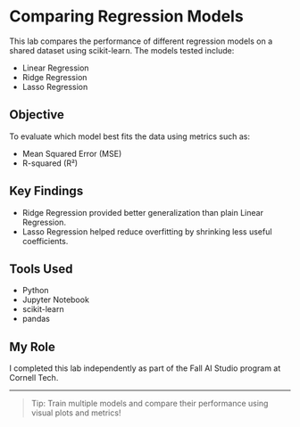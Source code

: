 # Comparing Regression Models

This lab compares the performance of different regression models on a shared dataset using scikit-learn. The models tested include:

- Linear Regression
- Ridge Regression
- Lasso Regression

## Objective

To evaluate which model best fits the data using metrics such as:
- Mean Squared Error (MSE)
- R-squared (R²)

## Key Findings

- Ridge Regression provided better generalization than plain Linear Regression.
- Lasso Regression helped reduce overfitting by shrinking less useful coefficients.

## Tools Used

- Python
- Jupyter Notebook
- scikit-learn
- pandas

## My Role

I completed this lab independently as part of the Fall AI Studio program at Cornell Tech.

---

> Tip: Train multiple models and compare their performance using visual plots and metrics!
